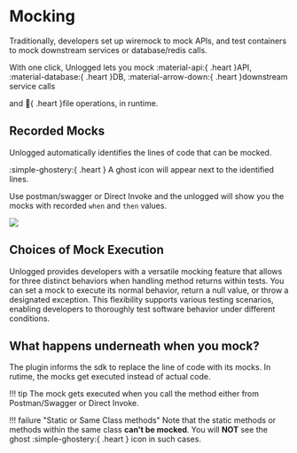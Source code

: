 # Mocking

Traditionally, developers set up wiremock to mock APIs, and test containers to mock downstream services or database/redis calls. 

With one click, Unlogged lets you mock :material-api:{ .heart }API, :material-database:{ .heart }DB, :material-arrow-down:{ .heart }downstream service calls 

and :file_folder:{ .heart }file operations, in runtime. 

## Recorded Mocks

Unlogged automatically identifies the lines of code that can be mocked. 


:simple-ghostery:{ .heart } A ghost icon will appear next to the identified lines. 

Use postman/swagger or Direct Invoke and the unlogged will show you the mocks with recorded ```when``` and ```then``` values. 

![](assets/images/mockingfinal.gif)

## Choices of Mock Execution

Unlogged provides developers with a versatile mocking feature that allows for three distinct behaviors when handling method returns within tests. You can set a mock to execute its normal behavior, return a null value, or throw a designated exception. This flexibility supports various testing scenarios, enabling developers to thoroughly test software behavior under different conditions.

## What happens underneath when you mock?

The plugin informs the sdk to replace the line of code with its mocks. In rutime, the mocks get executed instead of actual code. 

!!! tip
	The mock gets executed when you call the method either from Postman/Swagger or Direct Invoke. 

!!! failure "Static or Same Class methods"
	Note that the static methods or methods within the same class **can't be mocked**. You will **NOT** see the ghost :simple-ghostery:{ .heart } icon in such cases.
